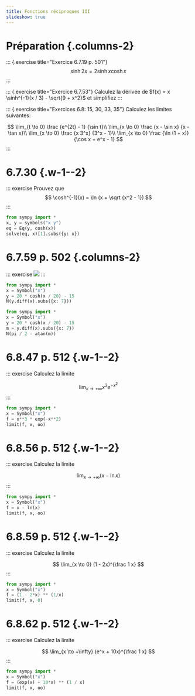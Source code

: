 ```yaml
---
title: Fonctions réciproques III
slideshow: true
---
```


# Préparation {.columns-2}

::: {.exercise title="Exercice 6.7.19 p. 501"}
$$
\sinh 2x = 2 \sinh x \cosh x
$$
:::

::: {.exercise title="Exercice 6.7.53"}
Calculez la dérivée de $f(x) = x \sinh^{-1}(x / 3) - \sqrt{9 + x^2}$ et simplifiez
:::

::: {.exercise title="Exercices 6.8: 15, 30, 33, 35"}
Calculez les limites suivantes:

$$
\lim_{t \to 0} \frac {e^{2t} - 1} {\sin t}\\
\lim_{x \to 0} \frac {x - \sin x} {x - \tan x}\\
\lim_{x \to 0} \frac {x 3^x} {3^x - 1}\\
\lim_{x \to 0} \frac {\ln (1 + x)} {\cos x + e^x - 1}
$$
:::

# 6.7.30 {.w-1--2}

::: exercise
Prouvez que
$$
\cosh^{-1}(x) = \ln (x + \sqrt {x^2 - 1})
$$
:::

~~~ python {.run}
from sympy import *
x, y = symbols("x y")
eq = Eq(y, cosh(x))
solve(eq, x)[1].subs({y: x})
~~~

# 6.7.59 p. 502 {.columns-2}

::: exercise
![](/images/exercises/6.7.59.png)
:::

~~~ python {.run}
from sympy import *
x = Symbol("x")
y = 20 * cosh(x / 20) - 15
N(y.diff(x).subs({x: 7}))
~~~

~~~ python {.run}
from sympy import *
x = Symbol("x")
y = 20 * cosh(x / 20) - 15
m = y.diff(x).subs({x: 7})
N(pi / 2 - atan(m))
~~~

# 6.8.47 p. 512 {.w-1--2}

::: exercise
Calculez la limite

$$
\lim_{x \to +\infty} x^3 e^{-x^2}
$$
:::

~~~ python {.run}
from sympy import *
x = Symbol("x")
f = x**3 * exp(-x**2)
limit(f, x, oo)
~~~

# 6.8.56 p. 512 {.w-1--2}

::: exercise
Calculez la limite

$$
\lim_{x \to +\infty} (x - \ln x)
$$
:::

~~~ python {.run}
from sympy import *
x = Symbol("x")
f = x - ln(x)
limit(f, x, oo)
~~~

# 6.8.59 p. 512 {.w-1--2}

::: exercise
Calculez la limite

$$
\lim_{x \to 0} (1 - 2x)^{\frac 1 x}
$$
:::

~~~ python {.run}
from sympy import *
x = Symbol("x")
f = (1 - 2*x) ** (1/x)
limit(f, x, 0)
~~~

# 6.8.62 p. 512 {.w-1--2}

::: exercise
Calculez la limite

$$
\lim_{x \to +\infty} (e^x + 10x)^{\frac 1 x}
$$
:::

~~~ python {.run}
from sympy import *
x = Symbol("x")
f = (exp(x) + 10*x) ** (1 / x)
limit(f, x, oo)
~~~